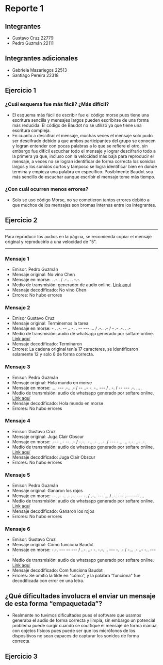 # Reporte 1

## Integrantes

- Gustavo Cruz 22779
- Pedro Guzmán 22111

## Integrantes adicionales 

- Gabriela Mazariegos 22513
- Santiago Pereira 22318


## Ejercicio 1


### ¿Cuál esquema fue más fácil? ¿Más difícil?

- El esquema más fácil de escribir fue el código morse pues tiene una escritura sencilla y mensajes largos pueden escribirse de una forma más reducida. El código de Baudot no se utilizó ya que tiene una escritura compleja.
- En cuanto a descifrar el mensaje, muchas veces el mensaje solo pudo ser descifrado debido a que ambos participantes del grupo se conocen y logran entender con pocas palabras a lo que se refiere el otro, sin embargo fue difícil escuchar todo el mensaje y lograr descifrarlo todo a la primera ya que, incluso con la velocidad más baja para reproducir el mensaje, a veces no se logran identificar de forma correcta los sonidos largos y los sonidos cortos y tampoco se logra identificar bien en donde termina y empieza una palabra en específico. Posiblmente Baudot sea más sencillo de escuchar aunque escribir el mensaje tome más tiempo.

### ¿Con cuál ocurren menos errores?

- Solo se uso código Morse, no se cometieron tantos errores debido a que muchos de los mensajes son bromas internas entre los integrantes.


## Ejercicio 2

---

Para reproducir los audios en la página, se recomienda copiar el mensaje original y reproducirlo a una velocidad de "5".

---

### Mensaje 1

- Emisor: Pedro Guzmán
- Mensaje original: No vino Chen
- Mensaje en morse: . .-.. / .-.. .. -.-.
- Medio de transmisión: generador de audio online. [Link aquí](https://morsecode.world/international/translator.html)
- Mesnaje decodificado: No vino Chen
- Errores: No hubo errores


### Mensaje 2

- Emisor Gustavo Cruz
- Mensaje original: Terminemos la tarea
- Mensaje en morse: - . .-. -- .. -. . -- --- ... / .-.. .- / - .- .-. . .-
- Medio de transmisión: audio de whatsapp generado por softare online. [Link aquí](https://morsecode.world/international/translator.html)
- Mensaje decodificado: Terminaron
- Errores: La cadena original tenía 17 caracteres, se identificaron solamente 12 y solo 6 de forma correcta.



### Mensaje 3

* Emisor: Pedro Guzmán
* Mensaje original: Hola mundo en morse
* Mensaje en morse: .... --- .-.. .- / -- ..- -. -.. --- / . -. / -- --- .-. ... .
* Medio de transmisión: audio de whatsapp generado por softare online. [Link aquí](https://morsecode.world/international/translator.html)
* Mensaje decodificado: Hola mundo en morse
* Errores: No hubo errores



### Mensaje 4

* Emisor: Gustavo Cruz
* Mensaje original: Juga Clair Obscur
* Mensaje en morse: .--- ..- --. .- / -.-. .-.. .- .. .-. / --- -... ... -.-. ..- .-.
* Medio de transmisión: audio de whatsapp generado por softare online. [Link aquí](https://morsecode.world/international/translator.html)
* Mensaje decodificado: Juga Clair Obscur
* Errores: No hubo errores



### Mensaje 5

* Emisor: Pedro Guzmán
* Mensaje original: Ganaron los rojos
* Mensaje en morse: --. .- -. .- .-. --- -. / .-.. --- ... / .-. --- .--- --- ...
* Medio de transmisión: audio de whatsapp generado por softare online. [Link aquí](https://morsecode.world/international/translator.html)
* Mensaje decodificado: Ganaron los rojos
* Errores: No hubo errores



### Mensaje 6

* Emisor: Gustavo Cruz
* Mensaje original: Cómo funciona Baudot
* Mensaje en morse: -.-. --- -- --- / ..-. ..- -. -.-. .. --- -. .- / -... .- ..- -.. --- -
* Medio de transmisión: audio de whatsapp generado por softare online. [Link aquí](https://morsecode.world/international/translator.html)
* Mensaje decodificado: Com funciona Baudot
* Errores: Se omitió la tilde en "cómo", y la palabra "funciona" fue decodificada con error en una letra.


## ¿Qué dificultades involucra el enviar un mensaje de esta forma “empaquetada”?

- Realmente no tuvimos dificultades pues el software que usamos generaba el audio de forma correcta y limpia, sin embargo un potencial problema puede surgir cuando se codifique el mensaje de forma manual con objetos físicos pues puede ser que los micrófonos de los dispositivos no sean capaces de capturar los sonidos de forma correcta. 


## Ejercicio 3






